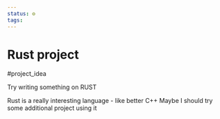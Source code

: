 ```yaml
---
status: ⚙️
tags:
---
```

# Rust project
#project_idea

Try writing something on RUST

Rust is a really interesting language - like better C++
Maybe I should try some additional project using it
